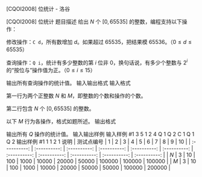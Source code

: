 



[CQOI2008] 位统计 - 洛谷














[CQOI2008] 位统计
题目描述
给出 $N$ 个 $[0, 65535]$ 的整数，编程支持以下操作：


修改操作：```C d```，所有数增加 $d$。如果超过 $65535$，把结果模 $65536$。（$0\le d\le 65535$）

查询操作：```Q i```，统计有多少整数的第 $i$ 位非 $0$，换句话说，有多少个整数与 $2^i$ 的“按位与”操作值为正。（$0\le i\le 15$）

输出所有查询操作的统计值。
输入输出格式
输入格式

第一行为两个正整数 $N$ 和 $M$，即整数的个数和操作的个数。

第二行包含 $N$ 个 $[0,65535]$ 的整数。

以下 $M$ 行为各操作，格式如题所述。
输出格式

输出所有 $Q$ 操作的统计值。
输入输出样例
输入样例 #1
3 5
1 2 4
Q 1
Q 2
C 1
Q 1
Q 2
输出样例 #1
1
1
2
1
说明
| 测试点编号 | 1 | 2 | 3 | 4 | 5 | 6 | 7 | 8 | 9 | 10 |
| :----------: | :----------: | :----------: | :----------: | :----------: | :----------: | :----------: | :----------: | :----------: | :----------: | :----------: |
| $N$ | $3$ | $10$ | $100$ | $1000$ | $10000$ | $20000$ | $50000$ | $100000$ | $100000$ | $100000$ |
| $M$ | $3$ | $10$ | $100$ | $1000$ | $10000$ | $20000$ | $50000$ | $50000$ | $100000$ | $200000$ |







